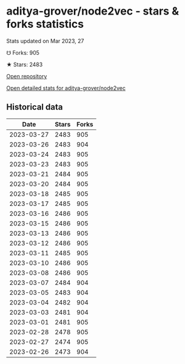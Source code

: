 # aditya-grover/node2vec - stars & forks statistics

Stats updated on Mar 2023, 27

☋ Forks: 905

★ Stars: 2483

[Open repository](https://github.com/aditya-grover/node2vec)

[Open detailed stats for aditya-grover/node2vec](https://reviewgithub.com/rep/aditya-grover/node2vec)

## Historical data
| Date | Stars | Forks |
|------|-------|-------|
| 2023-03-27 | 2483 | 905 | 
| 2023-03-26 | 2483 | 904 | 
| 2023-03-24 | 2483 | 905 | 
| 2023-03-23 | 2483 | 905 | 
| 2023-03-21 | 2484 | 905 | 
| 2023-03-20 | 2484 | 905 | 
| 2023-03-18 | 2485 | 905 | 
| 2023-03-17 | 2485 | 905 | 
| 2023-03-16 | 2486 | 905 | 
| 2023-03-15 | 2486 | 905 | 
| 2023-03-13 | 2486 | 905 | 
| 2023-03-12 | 2486 | 905 | 
| 2023-03-11 | 2485 | 905 | 
| 2023-03-10 | 2486 | 905 | 
| 2023-03-08 | 2486 | 905 | 
| 2023-03-07 | 2484 | 904 | 
| 2023-03-05 | 2483 | 904 | 
| 2023-03-04 | 2482 | 904 | 
| 2023-03-03 | 2481 | 904 | 
| 2023-03-01 | 2481 | 905 | 
| 2023-02-28 | 2478 | 905 | 
| 2023-02-27 | 2474 | 905 | 
| 2023-02-26 | 2473 | 904 | 


